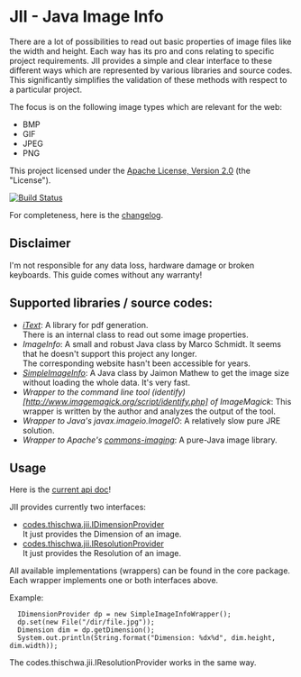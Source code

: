 # JII - Java Image Info

There are a lot of possibilities to read out basic properties of image files like the width and height. Each way has its pro and cons relating to specific project requirements. JII provides a simple and clear interface to these different ways which are represented by various libraries and source codes. This significantly simplifies the validation of these methods with respect to a particular project.

The focus is on the following image types which are relevant for the web:

- BMP
- GIF
- JPEG
- PNG

This project licensed under the [Apache License, Version 2.0](http://www.apache.org/licenses/LICENSE-2.0.html) (the "License").

[![Build Status](https://travis-ci.com/th-schwarz/JII.svg?branch=master)](https://travis-ci.com/th-schwarz/JII)

For completeness, here is the [changelog](changelog.md).

## Disclaimer

I'm not responsible for any data loss, hardware damage or broken keyboards. This guide comes without any warranty!

## Supported libraries / source codes:

- *[iText](http://sourceforge.net/projects/itext/)*: A library for pdf generation. <br>
  There is an internal class to read out some image properties.  
- *ImageInfo*: A small and robust Java class by Marco Schmidt. It seems that he doesn't support this project any longer.<br>
  The corresponding website hasn't been accessible for years.
- *[SimpleImageInfo](http://jaimonmathew.wordpress.com/2011/01/29/simpleimageinfo)*: A Java class by Jaimon Mathew
  to get the image size without loading the whole data. It's very fast.
- *Wrapper to the command line tool (identify)[http://www.imagemagick.org/script/identify.php] of ImageMagick*: This wrapper is
  written by the author and analyzes the output of the tool.
- *Wrapper to Java's javax.imageio.ImageIO*: A relatively slow pure JRE solution. 
- *Wrapper to Apache's [commons-imaging](https://commons.apache.org/proper/commons-imaging/}commons-imaging)*: A pure-Java image library.

## Usage

Here is the [current api doc](https://th-schwarz.github.io/JII/apidocs/index.html)!

JII provides currently two interfaces:

- [codes.thischwa.jii.IDimensionProvider](https://th-schwarz.github.io/JII/apidocs/codes/thischwa/jii/IDimensionProvider.html)<br>
  It just provides the Dimension of an image.
- [codes.thischwa.jii.IResolutionProvider](https://th-schwarz.github.io/JII/apidocs/codes/thischwa/jii/IResolutionProvider.html)<br>
  It just provides the Resolution of an image.

All available implementations (wrappers) can be found in the core package. Each wrapper implements one or both interfaces above.

Example:
```
  IDimensionProvider dp = new SimpleImageInfoWrapper();
  dp.set(new File("/dir/file.jpg"));
  Dimension dim = dp.getDimension();
  System.out.println(String.format("Dimension: %dx%d", dim.height, dim.width));
```
The codes.thischwa.jii.IResolutionProvider works in the same way.
